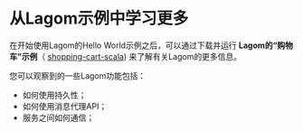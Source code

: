 从Lagom示例中学习更多
===================================================================================
在开始使用Lagom的Hello World示例之后，可以通过下载并运行 **Lagom的“购物车”示例**（
[shopping-cart-scala](https://github.com/lagom/lagom-samples/tree/1.5.x/shopping-cart/shopping-cart-scala))
来了解有关Lagom的更多信息。

您可以观察到的一些Lagom功能包括：
+ 如何使用持久性；
+ 如何使用消息代理API；
+ 服务之间如何通信；

